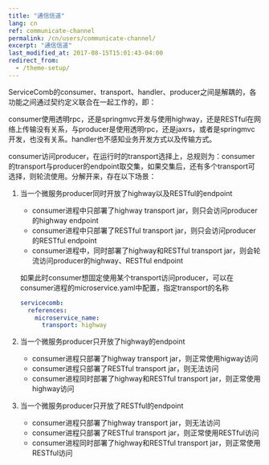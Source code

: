 ```yaml
---
title: "通信信道"
lang: cn
ref: communicate-channel
permalink: /cn/users/communicate-channel/
excerpt: "通信信道"
last_modified_at: 2017-08-15T15:01:43-04:00
redirect_from:
  - /theme-setup/
---
```


ServiceComb的consumer、transport、handler、producer之间是解耦的，各功能之间通过契约定义联合在一起工作的，即：

consumer使用透明rpc，还是springmvc开发与使用highway，还是RESTful在网络上传输没有关系，与producer是使用透明rpc，还是jaxrs，或者是springmvc开发，也没有关系。handler也不感知业务开发方式以及传输方式。

consumer访问producer，在运行时的transport选择上，总规则为：consumer的transport与producer的endpoint取交集，如果交集后，还有多个transport可选择，则轮流使用。分解开来，存在以下场景：

1. 当一个微服务producer同时开放了highway以及RESTful的endpoint

   * consumer进程中只部署了highway transport jar，则只会访问producer的highway endpoint
   * consumer进程中只部署了RESTful transport jar，则只会访问producer的RESTful endpoint
   * consumer进程中，同时部署了highway和RESTful transport jar，则会轮流访问producer的highway、RESTful endpoint

   如果此时consumer想固定使用某个transport访问producer，可以在consumer进程的microservice.yaml中配置，指定transport的名称

   ```yaml
   servicecomb:
     references:
       microservice_name:
         transport: highway
   ```

2. 当一个微服务producer只开放了highway的endpoint

   * consumer进程只部署了highway transport jar，则正常使用higway访问
   * consumer进程只部署了RESTful transport jar，则无法访问
   * consumer进程同时部署了highway和RESTful transport jar，则正常使用highway访问

3. 当一个微服务producer只开放了RESTful的endpoint

   * consumer进程只部署了highway transport jar，则无法访问
   * consumer进程只部署了RESTful transport jar，则正常使用RESTful访问
   * consumer进程同时部署了highway和RESTful transport jar，则正常使用RESTful访问
